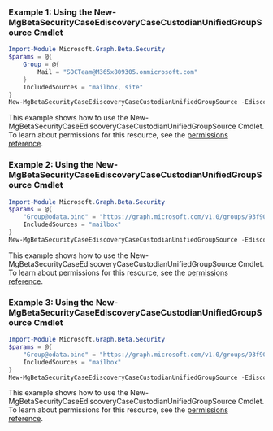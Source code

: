 ### Example 1: Using the New-MgBetaSecurityCaseEdiscoveryCaseCustodianUnifiedGroupSource Cmdlet
```powershell
Import-Module Microsoft.Graph.Beta.Security
$params = @{
	Group = @{
		Mail = "SOCTeam@M365x809305.onmicrosoft.com"
	}
	IncludedSources = "mailbox, site"
}
New-MgBetaSecurityCaseEdiscoveryCaseCustodianUnifiedGroupSource -EdiscoveryCaseId $ediscoveryCaseId -EdiscoveryCustodianId $ediscoveryCustodianId -BodyParameter $params
```
This example shows how to use the New-MgBetaSecurityCaseEdiscoveryCaseCustodianUnifiedGroupSource Cmdlet.
To learn about permissions for this resource, see the [permissions reference](/graph/permissions-reference).
### Example 2: Using the New-MgBetaSecurityCaseEdiscoveryCaseCustodianUnifiedGroupSource Cmdlet
```powershell
Import-Module Microsoft.Graph.Beta.Security
$params = @{
	"Group@odata.bind" = "https://graph.microsoft.com/v1.0/groups/93f90172-fe05-43ea-83cf-ff785a40d610"
	IncludedSources = "mailbox"
}
New-MgBetaSecurityCaseEdiscoveryCaseCustodianUnifiedGroupSource -EdiscoveryCaseId $ediscoveryCaseId -EdiscoveryCustodianId $ediscoveryCustodianId -BodyParameter $params
```
This example shows how to use the New-MgBetaSecurityCaseEdiscoveryCaseCustodianUnifiedGroupSource Cmdlet.
To learn about permissions for this resource, see the [permissions reference](/graph/permissions-reference).
### Example 3: Using the New-MgBetaSecurityCaseEdiscoveryCaseCustodianUnifiedGroupSource Cmdlet
```powershell
Import-Module Microsoft.Graph.Beta.Security
$params = @{
	"Group@odata.bind" = "https://graph.microsoft.com/v1.0/groups/93f90172-fe05-43ea-83cf-ff785a40d610"
	IncludedSources = "mailbox"
}
New-MgBetaSecurityCaseEdiscoveryCaseCustodianUnifiedGroupSource -EdiscoveryCaseId $ediscoveryCaseId -EdiscoveryCustodianId $ediscoveryCustodianId -BodyParameter $params
```
This example shows how to use the New-MgBetaSecurityCaseEdiscoveryCaseCustodianUnifiedGroupSource Cmdlet.
To learn about permissions for this resource, see the [permissions reference](/graph/permissions-reference).
